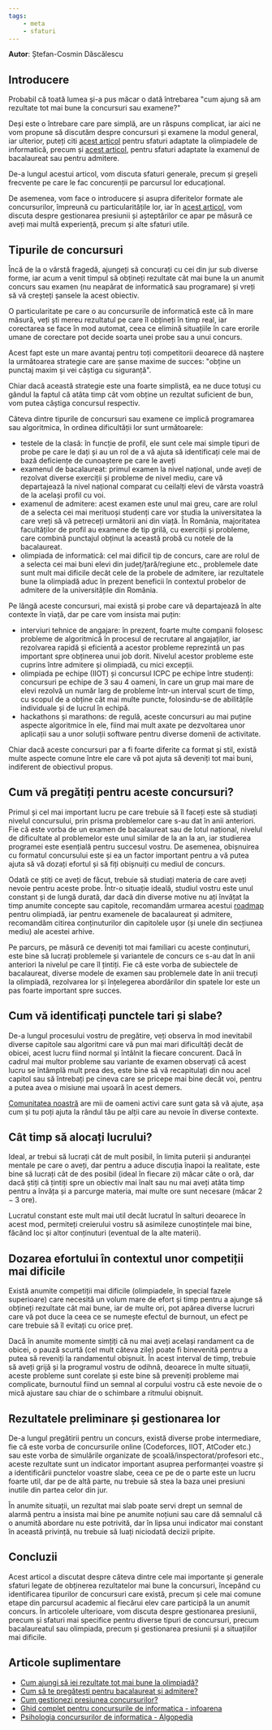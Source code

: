 ```yaml
---
tags:
    - meta
    - sfaturi
---
```


**Autor**: Ștefan-Cosmin Dăscălescu

## Introducere

Probabil că toată lumea și-a pus măcar o dată întrebarea "cum ajung să am
rezultate tot mai bune la concursuri sau examene?"

Deși este o întrebare care pare simplă, are un răspuns complicat, iar aici ne
vom propune să discutăm despre concursuri și examene la modul general, iar
ulterior, puteți citi
[acest articol](https://edu.roalgo.ro/olimpiada/olympiad-improvement/) pentru
sfaturi adaptate la olimpiadele de informatică, precum și
[acest articol](https://edu.roalgo.ro/usor/bac-admitere/), pentru sfaturi
adaptate la examenul de bacalaureat sau pentru admitere.

De-a lungul acestui articol, vom discuta sfaturi generale, precum și greșeli
frecvente pe care le fac concurenții pe parcursul lor educațional.

De asemenea, vom face o introducere și asupra diferitelor formate ale
concursurilor, împreună cu particularitățile lor, iar în
[acest articol](https://edu.roalgo.ro/mediu/handling-pressure/), vom discuta
despre gestionarea presiunii și așteptărilor ce apar pe măsură ce aveți mai
multă experiență, precum și alte sfaturi utile.

## Tipurile de concursuri

Încă de la o vârstă fragedă, ajungeți să concurați cu cei din jur sub diverse
forme, iar acum a venit timpul să obțineți rezultate cât mai bune la un anumit
concurs sau examen (nu neapărat de informatică sau programare) și vreți să vă
creșteți șansele la acest obiectiv.

O particularitate pe care o au concursurile de informatică este că în mare
măsură, veți ști mereu rezultatul pe care îl obțineți în timp real, iar
corectarea se face în mod automat, ceea ce elimină situațiile în care erorile
umane de corectare pot decide soarta unei probe sau a unui concurs.

Acest fapt este un mare avantaj pentru toți competitorii deoarece dă naștere la
următoarea strategie care are șanse maxime de succes: "obține un punctaj maxim
și vei câștiga cu siguranță".

Chiar dacă această strategie este una foarte simplistă, ea ne duce totuși cu
gândul la faptul că atâta timp cât vom obține un rezultat suficient de bun, vom
putea câștiga concursul respectiv.

Câteva dintre tipurile de concursuri sau examene ce implică programarea sau
algoritmica, în ordinea dificultății lor sunt următoarele:

- testele de la clasă: în funcție de profil, ele sunt cele mai simple tipuri de
  probe pe care le dați și au un rol de a vă ajuta să identificați cele mai de
  bază deficiențe de cunoaștere pe care le aveți
- examenul de bacalaureat: primul examen la nivel național, unde aveți de
  rezolvat diverse exerciții și probleme de nivel mediu, care vă departajează la
  nivel național comparat cu ceilalți elevi de vârsta voastră de la același
  profil cu voi.
- examenul de admitere: acest examen este unul mai greu, care are rolul de a
  selecta cei mai merituoși studenți care vor studia la universitatea la care
  vreți să vă petreceți următorii ani din viață. În România, majoritatea
  facultăților de profil au examene de tip grilă, cu exerciții și probleme, care
  combină punctajul obținut la această probă cu notele de la bacalaureat.
- olimpiada de informatică: cel mai dificil tip de concurs, care are rolul de a
  selecta cei mai buni elevi din județ/țară/regiune etc., problemele date sunt
  mult mai dificile decât cele de la probele de admitere, iar rezultatele bune
  la olimpiadă aduc în prezent beneficii în contextul probelor de admitere de la
  universitățile din România.

Pe lângă aceste concursuri, mai există și probe care vă departajează în alte
contexte în viață, dar pe care vom insista mai puțin:

- interviuri tehnice de angajare: în prezent, foarte multe companii folosesc
  probleme de algoritmică în procesul de recrutare al angajaților, iar
  rezolvarea rapidă și eficientă a acestor probleme reprezintă un pas important
  spre obținerea unui job dorit. Nivelul acestor probleme este cuprins între
  admitere și olimpiadă, cu mici excepții.
- olimpiada pe echipe (IIOT) și concursul ICPC pe echipe între studenți:
  concursuri pe echipe de $3$ sau $4$ oameni, în care un grup mai mare de elevi
  rezolvă un număr larg de probleme într-un interval scurt de timp, cu scopul de
  a obține cât mai multe puncte, folosindu-se de abilitățile individuale și de
  lucrul în echipă.
- hackathons și marathons: de regulă, aceste concursuri au mai puține aspecte
  algoritmice în ele, fiind mai mult axate pe dezvoltarea unor aplicații sau a
  unor soluții software pentru diverse domenii de activitate.

Chiar dacă aceste concursuri par a fi foarte diferite ca format și stil, există
multe aspecte comune între ele care vă pot ajuta să deveniți tot mai buni,
indiferent de obiectivul propus.

## Cum vă pregătiți pentru aceste concursuri?

Primul și cel mai important lucru pe care trebuie să îl faceți este să studiați
nivelul concursului, prin prisma problemelor care s-au dat în anii anteriori.
Fie că este vorba de un examen de bacalaureat sau de lotul național, nivelul de
dificultate al problemelor este unul similar de la an la an, iar studierea
programei este esențială pentru succesul vostru. De asemenea, obișnuirea cu
formatul concursului este și ea un factor important pentru a vă putea ajuta să
vă dozați efortul și să fiți obișnuiți cu mediul de concurs.

Odată ce știți ce aveți de făcut, trebuie să studiați materia de care aveți
nevoie pentru aceste probe. Într-o situație ideală, studiul vostru este unul
constant și de lungă durată, dar dacă din diverse motive nu ați învățat la timp
anumite concepte sau capitole, recomandăm urmarea acestui
[roadmap](https://edu.roalgo.ro/usor/roadmap/) pentru olimpiadă, iar pentru
examenele de bacalaureat și admitere, recomandăm citirea conținuturilor din
capitolele ușor (și unele din secțiunea mediu) ale acestei arhive.

Pe parcurs, pe măsură ce deveniți tot mai familiari cu aceste conținuturi, este
bine să lucrați problemele și variantele de concurs ce s-au dat în anii
anteriori la nivelul pe care îl țintiți. Fie că este vorba de subiectele de
bacalaureat, diverse modele de examen sau problemele date în anii trecuți la
olimpiadă, rezolvarea lor și înțelegerea abordărilor din spatele lor este un pas
foarte important spre succes.

## Cum vă identificați punctele tari și slabe?

De-a lungul procesului vostru de pregătire, veți observa în mod inevitabil
diverse capitole sau algoritmi care vă pun mai mari dificultăți decât de obicei,
acest lucru fiind normal și întâlnit la fiecare concurent. Dacă în cadrul mai
multor probleme sau variante de examen observați că acest lucru se întâmplă mult
prea des, este bine să vă recapitulați din nou acel capitol sau să întrebați pe
cineva care se pricepe mai bine decât voi, pentru a putea avea o misiune mai
ușoară în acest demers.

[Comunitatea noastră](https://discord.gg/roalgo) are mii de oameni activi care
sunt gata să vă ajute, așa cum și tu poți ajuta la rândul tău pe alții care au
nevoie în diverse contexte.

## Cât timp să alocați lucrului?

Ideal, ar trebui să lucrați cât de mult posibil, în limita puterii și anduranței
mentale pe care o aveți, dar pentru a aduce discuția înapoi la realitate, este
bine să lucrați cât de des posibil (ideal în fiecare zi) măcar câte o oră, dar
dacă știți că țintiți spre un obiectiv mai înalt sau nu mai aveți atâta timp
pentru a învăța și a parcurge materia, mai multe ore sunt necesare (măcar $2-3$
ore).

Lucratul constant este mult mai util decât lucratul în salturi deoarece în acest
mod, permiteți creierului vostru să asimileze cunoștințele mai bine, făcând loc
și altor conținuturi (eventual de la alte materii).

## Dozarea efortului în contextul unor competiții mai dificile

Există anumite competiții mai dificile (olimpiadele, în special fazele
superioare) care necesită un volum mare de efort și timp pentru a ajunge să
obțineți rezultate cât mai bune, iar de multe ori, pot apărea diverse lucruri
care vă pot duce la ceea ce se numește efectul de burnout, un efect pe care
trebuie să îl evitați cu orice preț.

Dacă în anumite momente simțiți că nu mai aveți același randament ca de obicei,
o pauză scurtă (cel mult câteva zile) poate fi binevenită pentru a putea să
reveniți la randamentul obișnuit. În acest interval de timp, trebuie să aveți
grijă și la programul vostru de odihnă, deoarece în multe situații, aceste
probleme sunt corelate și este bine să preveniți probleme mai complicate,
burnoutul fiind un semnal al corpului vostru că este nevoie de o mică ajustare
sau chiar de o schimbare a ritmului obișnuit.

## Rezultatele preliminare și gestionarea lor

De-a lungul pregătirii pentru un concurs, există diverse probe intermediare, fie
că este vorba de concursurile online (Codeforces, IIOT, AtCoder etc.) sau este
vorba de simulările organizate de școală/inspectorat/profesori etc., aceste
rezultate sunt un indicator important asuprea performanței voastre și a
identificării punctelor voastre slabe, ceea ce pe de o parte este un lucru
foarte util, dar pe de altă parte, nu trebuie să stea la baza unei presiuni
inutile din partea celor din jur.

În anumite situații, un rezultat mai slab poate servi drept un semnal de alarmă
pentru a insista mai bine pe anumite noțiuni sau care dă semnalul că o anumită
abordare nu este potrivită, dar în lipsa unui indicator mai constant în această
privință, nu trebuie să luați niciodată decizii pripite.

## Concluzii

Acest articol a discutat despre câteva dintre cele mai importante și generale
sfaturi legate de obținerea rezultatelor mai bune la concursuri, începând cu
identificarea tipurilor de concursuri care există, precum și cele mai comune
etape din parcursul academic al fiecărui elev care participă la un anumit
concurs. În articolele ulterioare, vom discuta despre gestionarea presiunii,
precum și sfaturi mai specifice pentru diverse tipuri de concursuri, precum
bacalaureatul sau olimpiada, precum și gestionarea presiunii și a situațiilor
mai dificile.

## Articole suplimentare

- [Cum ajungi să iei rezultate tot mai bune la olimpiadă?](https://edu.roalgo.ro/olimpiada/olympiad-improvement/)
- [Cum să te pregătești pentru bacalaureat și admitere?](https://edu.roalgo.ro/usor/bac-admitere/)
- [Cum gestionezi presiunea concursurilor?](https://edu.roalgo.ro/mediu/handling-pressure/)
- [Ghid complet pentru concursurile de informatica -
  infoarena](https://www.infoarena.ro/ghid-complet-pentru-concursurile-de-informatica)
- [Psihologia concursurilor de informatica -
  Algopedia](https://www.algopedia.ro/wiki/index.php/Psihologia_concursurilor_de_informatic%C4%83)
